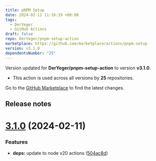 ```yaml
---
title: pNPM Setup
date: 2024-02-11 11:16:19 +00:00
tags:
  - DerYeger
  - GitHub Actions
draft: false
repo: DerYeger/pnpm-setup-action
marketplace: https://github.com/marketplace/actions/pnpm-setup
version: v3.1.0
dependentsNumber: "25"
---
```



Version updated for **DerYeger/pnpm-setup-action** to version **v3.1.0**.
- This action is used across all versions by **25** repositories.

Go to the [GitHub Marketplace](https://github.com/marketplace/actions/pnpm-setup) to find the latest changes.

## Release notes

# [3.1.0](https://github.com/DerYeger/pnpm-setup-action/compare/v3.0.0...v3.1.0) (2024-02-11)


### Features

* **deps:** update to node v20 actions ([504ac8d](https://github.com/DerYeger/pnpm-setup-action/commit/504ac8d2ee85617870e595b5ccad793dd4e8d086))




